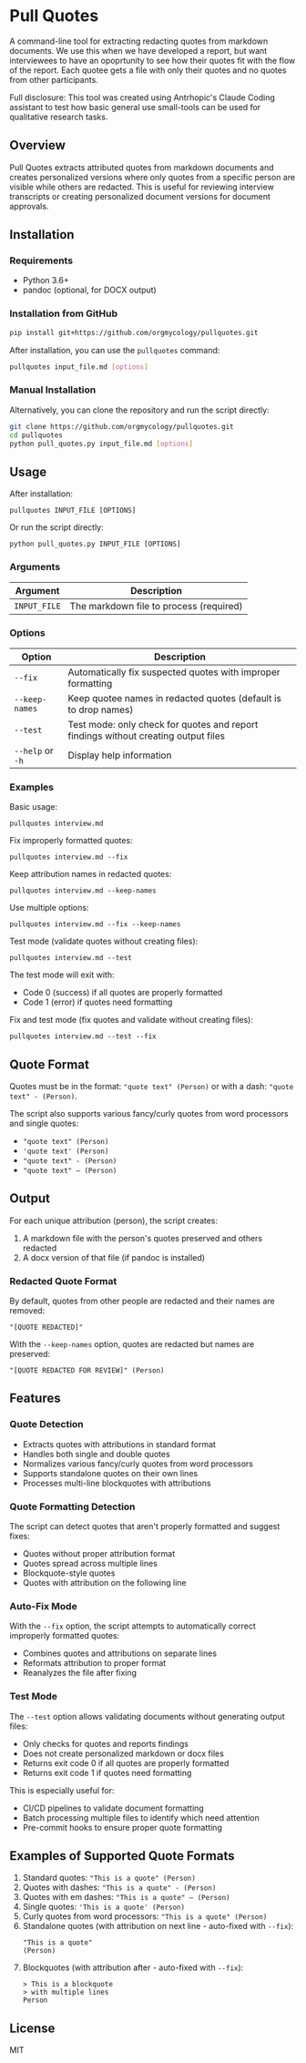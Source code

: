 # Pull Quotes

A command-line tool for extracting redacting quotes from markdown documents. We use this when we have developed a report, but want interviewees to have an opoprtunity to see how their quotes fit with the flow of the report. Each quotee gets a file with only their quotes and no quotes from other participants. 

Full disclosure: This tool was created using Antrhopic's Claude Coding assistant to test how basic general use small-tools can be used for qualitative research tasks.

## Overview

Pull Quotes extracts attributed quotes from markdown documents and creates personalized versions where only quotes from a specific person are visible while others are redacted. This is useful for reviewing interview transcripts or creating personalized document versions for document approvals.

## Installation

### Requirements
- Python 3.6+
- pandoc (optional, for DOCX output)

### Installation from GitHub

```bash
pip install git+https://github.com/orgmycology/pullquotes.git
```

After installation, you can use the `pullquotes` command:

```bash
pullquotes input_file.md [options]
```

### Manual Installation

Alternatively, you can clone the repository and run the script directly:

```bash
git clone https://github.com/orgmycology/pullquotes.git
cd pullquotes
python pull_quotes.py input_file.md [options]
```

## Usage

After installation:
```
pullquotes INPUT_FILE [OPTIONS]
```

Or run the script directly:
```
python pull_quotes.py INPUT_FILE [OPTIONS]
```

### Arguments

| Argument | Description |
|----------|-------------|
| `INPUT_FILE` | The markdown file to process (required) |

### Options

| Option | Description |
|--------|-------------|
| `--fix` | Automatically fix suspected quotes with improper formatting |
| `--keep-names` | Keep quotee names in redacted quotes (default is to drop names) |
| `--test` | Test mode: only check for quotes and report findings without creating output files |
| `--help` or `-h` | Display help information |

### Examples

Basic usage:
```
pullquotes interview.md
```

Fix improperly formatted quotes:
```
pullquotes interview.md --fix
```

Keep attribution names in redacted quotes:
```
pullquotes interview.md --keep-names
```

Use multiple options:
```
pullquotes interview.md --fix --keep-names
```

Test mode (validate quotes without creating files):
```
pullquotes interview.md --test
```

The test mode will exit with:
- Code 0 (success) if all quotes are properly formatted
- Code 1 (error) if quotes need formatting

Fix and test mode (fix quotes and validate without creating files):
```
pullquotes interview.md --test --fix
```

## Quote Format

Quotes must be in the format: `"quote text" (Person)` or with a dash: `"quote text" - (Person)`.

The script also supports various fancy/curly quotes from word processors and single quotes:
- `"quote text" (Person)`
- `'quote text' (Person)`
- `"quote text" - (Person)`
- `"quote text" — (Person)`

## Output

For each unique attribution (person), the script creates:
1. A markdown file with the person's quotes preserved and others redacted
2. A docx version of that file (if pandoc is installed)

### Redacted Quote Format

By default, quotes from other people are redacted and their names are removed:
```
"[QUOTE REDACTED]"
```

With the `--keep-names` option, quotes are redacted but names are preserved:
```
"[QUOTE REDACTED FOR REVIEW]" (Person)
```

## Features

### Quote Detection

- Extracts quotes with attributions in standard format
- Handles both single and double quotes
- Normalizes various fancy/curly quotes from word processors
- Supports standalone quotes on their own lines
- Processes multi-line blockquotes with attributions

### Quote Formatting Detection

The script can detect quotes that aren't properly formatted and suggest fixes:
- Quotes without proper attribution format
- Quotes spread across multiple lines
- Blockquote-style quotes
- Quotes with attribution on the following line

### Auto-Fix Mode

With the `--fix` option, the script attempts to automatically correct improperly formatted quotes:
- Combines quotes and attributions on separate lines
- Reformats attribution to proper format
- Reanalyzes the file after fixing

### Test Mode

The `--test` option allows validating documents without generating output files:
- Only checks for quotes and reports findings
- Does not create personalized markdown or docx files
- Returns exit code 0 if all quotes are properly formatted
- Returns exit code 1 if quotes need formatting

This is especially useful for:
- CI/CD pipelines to validate document formatting
- Batch processing multiple files to identify which need attention
- Pre-commit hooks to ensure proper quote formatting

## Examples of Supported Quote Formats

1. Standard quotes: `"This is a quote" (Person)`
2. Quotes with dashes: `"This is a quote" - (Person)`
3. Quotes with em dashes: `"This is a quote" — (Person)`
4. Single quotes: `'This is a quote' (Person)`
5. Curly quotes from word processors: `"This is a quote" (Person)`
6. Standalone quotes (with attribution on next line - auto-fixed with `--fix`):
   ```
   "This is a quote"
   (Person)
   ```
7. Blockquotes (with attribution after - auto-fixed with `--fix`):
   ```
   > This is a blockquote
   > with multiple lines
   Person
   ```

## License

MIT
